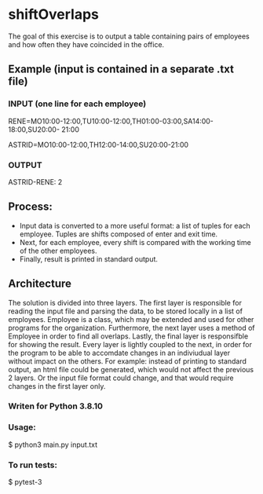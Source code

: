 # shiftOverlaps
The goal of this exercise is to output a table containing pairs of employees and how often they have coincided in the office.

## Example (input is contained in a separate .txt file)
### INPUT (one line for each employee)
RENE=MO10:00-12:00,TU10:00-12:00,TH01:00-03:00,SA14:00-18:00,SU20:00- 21:00

ASTRID=MO10:00-12:00,TH12:00-14:00,SU20:00-21:00

### OUTPUT
ASTRID-RENE: 2


## Process:
- Input data is converted to a more useful format: a list of tuples for each employee. Tuples are shifts composed of enter and exit time.
- Next, for each employee, every shift is compared with the working time of the other employees. 
- Finally, result is printed in standard output.

## Architecture
The solution is divided into three layers.
The first layer is responsible for reading the input file and parsing the data, to be stored locally in a list of employees. Employee is a class, which may be extended and used for other programs for the organization.
Furthermore, the next layer uses a method of Employee in order to find all overlaps.
Lastly, the final layer is responsifble for showing the result.
Every layer is lightly coupled to the next, in order for the program to be able to accomdate changes in an indiviudual layer without impact on the others. For example: instead of printing to standard output, an html file could be generated, which would not affect the previous 2 layers. Or the input file format could change, and that would require changes in the first layer only.

### Writen for Python 3.8.10
### Usage: 
$ python3 main.py input.txt
### To run tests: 
$ pytest-3